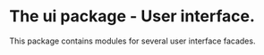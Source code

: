 # The ui package - User interface.

This package contains modules for several user interface facades.


